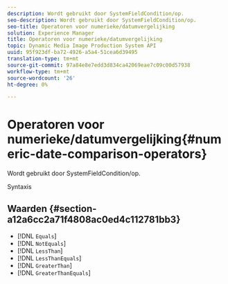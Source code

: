 ```yaml
---
description: Wordt gebruikt door SystemFieldCondition/op.
seo-description: Wordt gebruikt door SystemFieldCondition/op.
seo-title: Operatoren voor numerieke/datumvergelijking
solution: Experience Manager
title: Operatoren voor numerieke/datumvergelijking
topic: Dynamic Media Image Production System API
uuid: 95f923df-ba72-4926-a5a4-51cea6d39495
translation-type: tm+mt
source-git-commit: 97a84e8e7edd3d834ca42069eae7c09c00d57938
workflow-type: tm+mt
source-wordcount: '26'
ht-degree: 0%

---
```



# Operatoren voor numerieke/datumvergelijking{#numeric-date-comparison-operators}

Wordt gebruikt door SystemFieldCondition/op.

Syntaxis

## Waarden {#section-a12a6cc2a71f4808ac0ed4c112781bb3}

* [!DNL `Equals`]
* [!DNL `NotEquals`]
* [!DNL `LessThan`]
* [!DNL `LessThanEquals`]
* [!DNL `GreaterThan`]
* [!DNL `GreaterThanEquals`]

